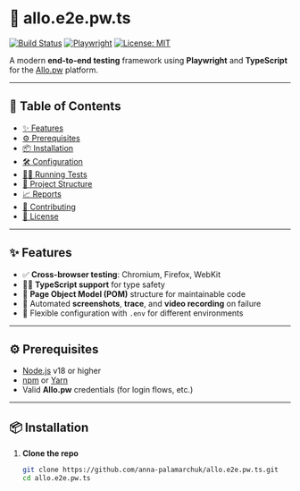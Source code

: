 # 🚀 allo.e2e.pw.ts

[![Build Status](https://img.shields.io/github/actions/workflow/status/anna-palamarchuk/allo.e2e.pw.ts/ci.yml?branch=main&label=CI&logo=github)](https://github.com/anna-palamarchuk/allo.e2e.pw.ts/actions)
[![Playwright](https://img.shields.io/badge/Playwright-1.40-blue)](https://playwright.dev/)
[![License: MIT](https://img.shields.io/badge/License-MIT-green.svg)](LICENSE)

A modern **end-to-end testing** framework using **Playwright** and **TypeScript** for the [Allo.pw](https://allo.pw) platform.

---

## 🌟 Table of Contents

- [✨ Features](#✨-features)  
- [⚙️ Prerequisites](#️⚙️-prerequisites)  
- [📦 Installation](#📦-installation)  
- [🛠 Configuration](#🛠-configuration)  
- [🏃‍♀️ Running Tests](#🏃‍♀️-running-tests)  
- [📂 Project Structure](#📂-project-structure)  
- [📈 Reports](#📈-reports)  
- [🤝 Contributing](#🤝-contributing)  
- [📄 License](#📄-license)

---

## ✨ Features

- ✅ **Cross-browser testing**: Chromium, Firefox, WebKit  
- 🧑‍💻 **TypeScript support** for type safety  
- 🧰 **Page Object Model (POM)** structure for maintainable code  
- 🧷 Automated **screenshots**, **trace**, and **video recording** on failure  
- 🔧 Flexible configuration with `.env` for different environments

---

## ⚙️ Prerequisites

- [Node.js](https://nodejs.org/) v18 or higher  
- [npm](https://www.npmjs.com/) or [Yarn](https://yarnpkg.com/)  
- Valid **Allo.pw** credentials (for login flows, etc.)

---

## 📦 Installation

1. **Clone the repo**  
   ```bash
   git clone https://github.com/anna-palamarchuk/allo.e2e.pw.ts.git
   cd allo.e2e.pw.ts
